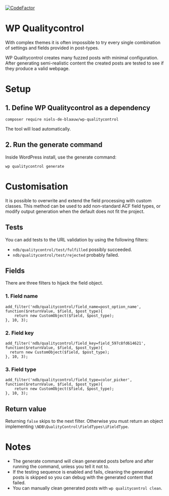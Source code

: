 [![CodeFactor](https://www.codefactor.io/repository/github/nielsdeblaauw/wp-qualitycontrol/badge/master)](https://www.codefactor.io/repository/github/nielsdeblaauw/wp-qualitycontrol/overview/master)

# WP Qualitycontrol

With complex themes it is often impossible to try every single combination
of settings and fields provided in post-types.

WP Qualitycontrol creates many fuzzed posts with minimal configuration. After
generating semi-realistic content the created posts are tested to see if they
produce a valid webpage.

# Setup

## 1. Define WP Qualitycontrol as a dependency

`composer require niels-de-blaauw/wp-qualitycontrol`

The tool will load automatically.

## 2. Run the generate command

Inside WordPress install, use the generate command:

`wp qualitycontrol generate`

# Customisation

It is possible to overwrite and extend the field processing with custom
classes. This method can be used to add non-standard ACF field types, or
modify output generation when the default does not fit the project.

## Tests

You can add tests to the URL validation by using the following filters:

- `ndb/qualitycontrol/test/fulfilled` possibly succeeded.
- `ndb/qualitycontrol/test/rejected` probably failed.

## Fields
There are three filters to hijack the field object.

### 1. Field name

```
add_filter('ndb/qualitycontrol/field_name=post_option_name', function($returnValue, $field, $post_type){
	return new CustomObject($field, $post_type);
}, 10, 3);
```

### 2. Field key

```
add_filter('ndb/qualitycontrol/field_key=field_597c8fd614621', function($returnValue, $field, $post_type){
  return new CustomObject($field, $post_type);
}, 10, 3);
```

### 3. Field type

```
add_filter('ndb/qualitycontrol/field_type=color_picker', function($returnValue, $field, $post_type){
	return new CustomObject($field, $post_type);
}, 10, 3);
```

## Return value

Returning `false` skips to the next filter. Otherwise you must return
an object implementing `\NDB\QualityControl\FieldTypes\iFieldType`.

# Notes

- The generate command will clean generated posts before and after running
the command, unless you tell it not to.
- If the testing sequence is enabled and fails, cleaning the generated posts
is skipped so you can debug with the generated content that failed.
- You can manually clean generated posts with `wp qualitycontrol clean`.
